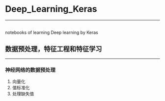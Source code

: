 # Deep_Learning_Keras
___________________
<br>notebooks of learning Deep learning by Keras


## 数据预处理，特征工程和特征学习
__________
### 神经网络的数据预处理
1. 向量化
2. 值标准化
3. 处理缺失值
